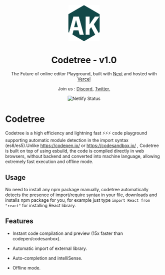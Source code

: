 <div align="center">
  <img alt="Logo" src="https://raw.githubusercontent.com/bchiang7/v4/main/src/images/logo.png" width="100" />
</div>
<h1 align="center">
  Codetree - v1.0
</h1>
<p align="center">
  The Future of online editor Playground, built with <a href="https://nextjs.org/" target="_blank">Next</a> and hosted with <a href="https://vercel.com/" target="_blank">Vercel</a>
</p>
<p align="center">
  Join us :
  <a href="https://discord.gg/sV3UHkab43" target="_blank">Discord</a>,
  <a href="https://github.com/bchiang7/v2" target="_blank">Twitter.</a>
</p>
<p align="center">
    <img src="https://img.shields.io/badge/contributions-welcome-brightgreen.svg?style=flat" alt="Netlify Status" />
</p>

# Codetree

Codetree is a high efficiency and lightning fast ⚡️⚡️⚡️ code playground supporting automatic module detection in the import syntax (es6/es5).Unlike https://codepen.io/ or https://codesandbox.io/ , Codetree is built on top of using esbuild, the code is compiled directly in web browsers, without backend and converted into machine language, allowing extremely fast execution and offline mode.

## Usage

No need to install any npm package manually, codetree automatically detects the presence of import/require syntax in your file, downloads and installs npm package for you, for example just type `import React from "react"` for installing React library.

## Features

- Instant code compilation and preview (15x faster than codepen/codesanbox).

- Automatic import of external library.

- Auto-completion and intelliSense.

- Offline mode.
